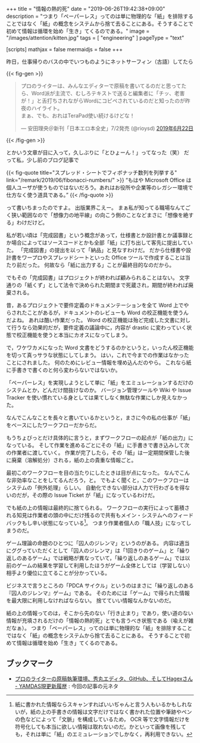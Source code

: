 +++
title = "情報の熱的死"
date =  "2019-06-26T19:42:38+09:00"
description = "つまり「ペーパーレス」ってのは単に物理的な「紙」を排除することではなく「紙」の概念をシステムから捨て去ることにある。そうすることで初めて情報は循環を始め「生き」てくるのである。"
image = "/images/attention/kitten.jpg"
tags = [ "engineering" ]
pageType = "text"

[scripts]
  mathjax = false
  mermaidjs = false
+++

昨日，仕事帰りのバスの中でいつものようにネットサーフィン（古語）してたら

{{< fig-gen >}}
<blockquote class="twitter-tweet" data-lang="ja"><p lang="ja" dir="ltr">プロのライターは、みんなエディターで原稿を書いてるのだと思ってたら、Word派が主流で、むしろテキストで送ると編集者に「チッ、老害が！」と舌打ちされながらWordにコピペされているのだと知ったのが昨夜のハイライト。<br>まぁ、でも、おれはTeraPad使い続けるけどな！</p>&mdash; 安田理央＠新刊「日本エロ本全史」7/2発売 (@rioysd) <a href="https://twitter.com/rioysd/status/1142224370737143809?ref_src=twsrc%5Etfw">2019年6月22日</a></blockquote>
{{< /fig-gen >}}

とかいう文章が目に入って，久しぶりに「とひょーん！」ってなった（笑）
だって私，少し前のブログ記事で

{{< fig-quote title="スプレッド・シートでフィボナッチ数列を列挙する" link="/remark/2019/06/fibonacci-numbers/" >}}
<q>もはや Microsoft Office は個人ユーザが使うものではないだろう。あれはお役所や企業等のレガシー環境で仕方なく使う道具である。</q>
{{< /fig-quote >}}

って書いちまったのですよ。
出版業界こえー。
まぁ私が知ってる職場なんてごく狭い範囲なので「想像力の地平線」の向こう側のことなどまさに「想像を絶する」わけだけど。

私が若い頃は「完成図書」という概念があって，仕様書とか設計書とか議事録とか場合によってはソースコードとかも全部「紙」に打ち出して客先に提出していた。
「完成図書」の提出を以って「納品」と見なすわけだ。
だから仕様書や設計書をワープロやスプレッドシートといった Office ツールで作成することは当たり前だった。
何故なら「紙に出力する」ことが最終目的なのだから。

でもその「完成図書」はプロジェクトが終われば顧みられることはない。
文字通りの「紙くず」として法令で決められた期間まで死蔵され，期間が終われば廃棄される。

昔，あるプロジェクトで要件定義のドキュメンテーションを全て Word 上でやらされたことがあるが，ドキュメントのレビューも Word の校正機能を使うんだよね。
あれは酷い作業だった。
Word の校正機能は殆ど完成した文書に対して行うなら効果的だが，要件定義の議論中に，内容が drastic に変わっていく状態で校正機能を使うと本当にカオスになってしまう。

で，ワケワカメになった Word 文書をどうするのかというと，いったん校正機能を切って真っサラな状態にしてしまう。
はい，これで今までの作業はなかったことにされました。
何のためにレビュー情報を埋め込んだのやら。
これなら紙に手書きで書くのと何ら変わらないではないか。

「ペーパーレス」を実現しようとして単に「紙」をエミュレーションするだけのシステムとか，どんだけ間抜けなのか。
バージョン管理ツールや Wiki や Issue Tracker を使い慣れている身としては果てしなく無駄な作業にしか見えなかった。

なんでこんなことを長々と書いているかというと，まさに今の私の仕事が「紙」をベースにしたワークフローだからだ。

もうちょびっとだけ具体的に言うと，まずワークフローの起点が「紙の出力」になっている。
そして作業を進めるごとにその「紙」に手書きで書き込みして次の作業者に渡していく。
作業が完了したら，その「紙」は一定期間保管した後に廃棄（溶解処分）される，紙の上の貴重な情報ごと。

最初このワークフローを目の当たりにしたときは目が点になった。
なんでこんな非効率なことをしてるんだろう，と。
でもよく聞くと，このワークフローはシステムの「例外処理」らしい。
自動化できない部分は人力で行わざるを得ないのだが，その際の Issue Ticket が「紙」になっているわけだ。

でも紙の上の情報は最終的に捨てられる。
ワークフローの実行によって蓄積される知見は作業者の頭の中にだけ残るので共有もメイン・システムへのフィードバックもし辛い状態になっている[^pp1]。
つまり作業者個人の「職人技」になってしまうのだ。

[^pp1]: 紙に書かれた情報ならスキャンすればいいぢゃんと言う人もいるかもしれないが，紙の上の手書きの情報は文字だけではなく書かれた位置や筆跡やペンの色などによって「文脈」を構成しているため， OCR 等で文字情報だけを符号化しても本当に欲しい情報は取れないのだ。かといって画像を残しても，それは単に「紙」のエミュレーションでしかなく，再利用できない。

ゲーム理論の命題のひとつに「囚人のジレンマ」というのがある。
内容は適当にググっていただくとして「囚人のジレンマ」は「1回きりのゲーム」と「繰り返しのあるゲーム」では戦略が異なっていて，「繰り返しのあるゲーム」では以前のゲームの結果を学習して利用したほうがゲーム全体としては（学習しない）相手より優位に立てることが分かっている。

ビジネスで言うところの「PDCA サイクル」というのはまさに「繰り返しのある『囚人のジレンマ』ゲーム」である。
そのためには「ゲーム」で得られた情報を最大限に利用しなければならない。
捨てていい情報なんかないのだ。

紙の上の情報ってのは，そこから先のない「行き止まり」であり，使い道のない情報が充填されるだけの「情報の熱的死」とでも言うべき状態である（喩えが雑だなぁ）。
つまり「ペーパーレス」ってのは単に物理的な「紙」を排除することではなく「紙」の概念をシステムから捨て去ることにある。
そうすることで初めて情報は循環を始め「生き」てくるのである。

## ブックマーク

- [プロのライターの原稿執筆環境、秀丸エディタ、GitHub、そしてHagexさん - YAMDAS現更新履歴](https://yamdas.hatenablog.com/entry/20190624/writingtool) : 今回の記事の元ネタ

<!-- eof -->
